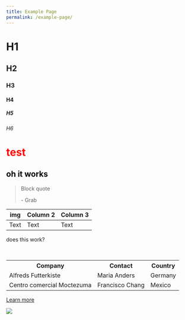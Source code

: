 ```yaml
---
title: Example Page
permalink: /example-page/
---
```

# H1 
## H2
### H3
#### H4
##### H5
###### H6

<h1 style="color:red;">test</h1>
<h2 style="color:black;">oh it works</h2>

>Block quote
>
>\- Grab


| img | Column 2 | Column 3 |
| -------- | -------- | -------- |
| Text     | Text     | Text     |


does this work?

<table>  
  <tr>  
    <th>Company</th>  
    <th>Contact</th>  
    <th>Country</th>  
  </tr>  
  <tr>  
    <td>Alfreds Futterkiste</td>  
    <td>Maria Anders</td>  
    <td>Germany</td>  
  </tr>  
  <tr>  
    <td>Centro comercial Moctezuma</td>  
    <td>Francisco Chang</td>  
    <td>Mexico</td>  
  </tr>  
</table>

[Learn more](http://www.example.com)

![](http://www.example.com/image.jpg)




  


